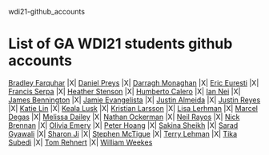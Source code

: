 wdi21-github_accounts
# List of GA WDI21 students github accounts

[Bradley Farquhar](https://github.com/farquhar86)	|X|
[Daniel Preys](https://github.com/danielpreys)	|X|
[Darragh Monaghan](https://github.com/darraghmonaghan)	|X|
[Eric Euresti](https://github.com/eeuresti)	|X|
[Francis Serpa](https://github.com/FCSerpa)	|X|
[Heather Stenson](https://github.com/HeyStenson)	|X|
[Humberto Calero](https://github.com/altairn5)	|X|
[Ian Nei](https://github.com/inei)	|X|
[James Bennington](https://github.com/jkbennington)	|X|
[Jamie Evangelista](https://github.com/jevangelista)	|X|
[Justin Almeida](https://github.com/jhalmeida)	|X|
[Justin Reyes](https://github.com/JstnRegi)	|X|
[Katie Lin](https://github.com/katiejenn)	|X|
[Keala Lusk](https://github.com/kealalusk)	|X|
[Kristian Larsson](https://github.com/larskris)	|X|
[Lisa Lerhman](https://github.com/LisaLoop)	|X|
[Marcel Degas](https://github.com/MarcelDegas)	|X|
[Melissa Dailey](https://github.com/melitini)	|X|
[Nathan Ockerman](https://github.com/Nathan-O)	|X|
[Neil Rayos](https://github.com/Kneelhere)	|X|
[Nick Brennan](https://github.com/Nick-Brennan)	|X|
[Olivia Emery](https://github.com/liv123)	|X|
[Peter Hoang](https://github.com/Gnaoh)	|X|
[Sakina Sheikh](https://github.com/sakinasheikh)	|X|
[Sarad Gyawali](https://github.com/saradgyawali)	|X|
[Sharon Ji](https://github.com/SJ-2015)	|X|
[Stephen McTigue](https://github.com/smctigue)	|X|
[Terry Lehman](https://github.com/tlehman65)	|X|
[Tika Subedi](https://github.com/trsubedi)	|X|
[Tom Rehnert](https://github.com/trehnert23)	|X|
[William Weekes](https://github.com/willywet)	
